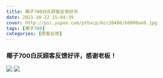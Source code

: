 ```yaml
---
title: 椰子700白灰顾客反馈好评
date: 2021-10-22 15:04:39
cover: http://pic.yupoo.com/ptbxcp/6cc20486/b6000ae6.jpg
tags: [椰子700]
categories: [顾客反馈]
---
```


###  椰子700白灰顾客反馈好评，感谢老板！
![](http://pic.yupoo.com/ptbxcp/c5526f62/468c893d.jpg)
![](http://pic.yupoo.com/ptbxcp/6cc20486/b6000ae6.jpg)
